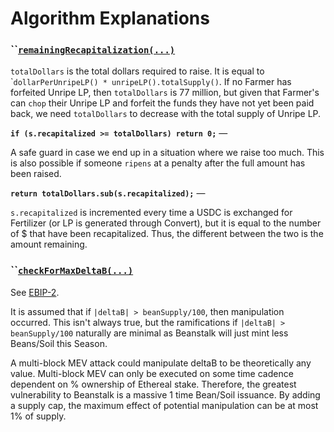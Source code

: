 # Algorithm Explanations

### **``**[**`remainingRecapitalization(...)`**](https://github.com/BeanstalkFarms/Beanstalk/blob/f0e29aae99ddca90085d8dfdc990cff88451d357/protocol/contracts/libraries/LibFertilizer.sol#L136)

`totalDollars` is the total dollars required to raise. It is equal to \``dollarPerUnripeLP() * unripeLP().totalSupply()`. If no Farmer has forfeited Unripe LP, then `totalDollars` is 77 million, but given that Farmer's can `chop` their Unripe LP and forfeit the funds they have not yet been paid back, we need `totalDollars` to decrease with the total supply of Unripe LP.

**`if (s.recapitalized >= totalDollars) return 0;`** —

A safe guard in case we end up in a situation where we raise too much. This is also possible if someone `ripens` at a penalty after the full amount has been raised.

**`return totalDollars.sub(s.recapitalized);`** —

&#x20;`s.recapitalized` is incremented every time a USDC is exchanged for Fertilizer (or LP is generated through Convert), but it is equal to the number of $ that have been recapitalized. Thus, the different between the two is the amount remaining.

### **``**[**`checkForMaxDeltaB(...)`**](https://github.com/BeanstalkFarms/Beanstalk/blob/ddf3869bcdf7f7802eabe83d6abeebdfc7b8d1ab/protocol/contracts/libraries/Oracle/LibCurveOracle.sol#L152)

See [EBIP-2](algorithm-explanations.md#remainingrecapitalization-...).

It is assumed that if `|deltaB| > beanSupply/100`, then manipulation occurred. This isn't always true, but the ramifications if `|deltaB| > beanSupply/100` naturally are minimal as Beanstalk will just mint less Beans/Soil this Season.

A multi-block MEV attack could manipulate deltaB to be theoretically any value. Multi-block MEV can only be executed on some time cadence dependent on % ownership of Ethereal stake. Therefore, the greatest vulnerability to Beanstalk is a massive 1 time Bean/Soil issuance. By adding a supply cap, the maximum effect of potential manipulation can be at most 1% of supply.
